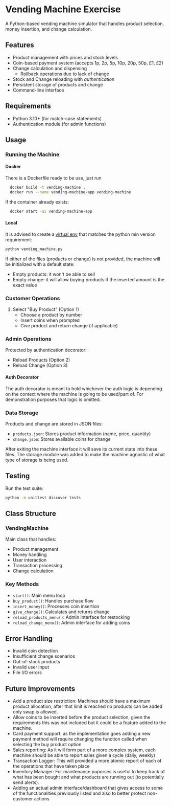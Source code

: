 # Vending Machine Exercise

A Python-based vending machine simulator that handles product selection, money insertion, and change calculation.

## Features

- Product management with prices and stock levels
- Coin-based payment system (accepts 1p, 2p, 5p, 10p, 20p, 50p, £1, £2)
- Change calculation and dispensing
  - Rollback operations due to lack of change
- Stock and Change reloading with _authentication_
- Persistent storage of products and change
- Command-line interface

## Requirements

- Python 3.10+ (for match-case statements)
- Authentication module (for admin functions)

## Usage

### Running the Machine

#### Docker
There is a Dockerfile ready to be use, just run

```bash
  docker build -t vending-machine .
  docker run --name vending-machine-app vending-machine
```

If the container already exists:
```bash
  docker start -ai vending-machine-app
```

#### Local

It is advised to create a [virtual env](https://docs.astral.sh/uv/pip/environments/) that matches the python min version requirement:
```bash
python vending_machine.py
```


If either of the files (products or change) is not provided, the machine will be initialized with a default state:
- Empty products: it won't be able to sell
- Empty change: it will allow buying products if the inserted amount is the exact value

### Customer Operations

1. Select "Buy Product" (Option 1)
    - Choose a product by number
    - Insert coins when prompted
    - Give product and return change (if applicable)

### Admin Operations

Protected by authentication decorator:

- Reload Products (Option 2)
- Reload Change (Option 3)

#### Auth Decorator
The auth decorator is meant to hold whichever the auth logic is depending on the context where the machine is going to be used/part of.
For demonstration purposes that logic is omitted.

### Data Storage

Products and change are stored in JSON files:
- `products.json`: Stores product information (name, price, quantity)
- `change.json`: Stores available coins for change

After exiting the machine interface it will save its current state into these files. The storage module was added to make the machine agnostic of what type of storage is being used.

## Testing

Run the test suite:

```bash
python -m unittest discover tests
```

## Class Structure

### VendingMachine

Main class that handles:
- Product management
- Money handling
- User interaction
- Transaction processing
- Change calculation

### Key Methods

- `start()`: Main menu loop
- `buy_product()`: Handles purchase flow
- `insert_money()`: Processes coin insertion
- `give_change()`: Calculates and returns change
- `reload_products_menu()`: Admin interface for restocking
- `reload_change_menu()`: Admin interface for adding coins

## Error Handling

- Invalid coin detection
- Insufficient change scenarios
- Out-of-stock products
- Invalid user input
- File I/O errors

## Future Improvements

- Add a product size restriction: Machines should have a maximum product allocation, after that limit is reached no products can be added only swap is allowed.
- Allow coins to be inserted before the product selection, given the requirements this was not included but it could be a feature added to the machine.
- Card payment support: as the implementation goes adding a new payment method will require changing the function called when selecting the buy product option
- Sales reporting: As it will form part of a more complex system, each machine should be able to report sales given a cycle (daily, weekly)
 - Transaction Logger: This will provided a more atomic report of each of the operations that have taken place
- Inventory Manager: For maintenance puporses is useful to keep track of what has been bought and what products are running out (to potentially send alerts).
- Adding an actual admin interface/dashboard that gives access to some of the functionalities previously listed and also to better protect non-customer actions
